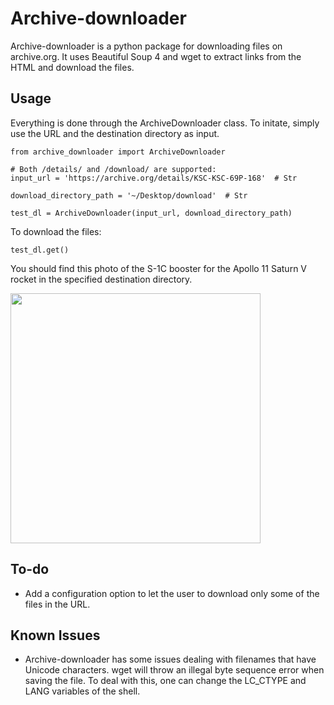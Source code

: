 # Archive-downloader

Archive-downloader is a python package for downloading files on archive.org. It uses Beautiful Soup 4 and wget to extract links from the HTML and download the files.


## Usage

Everything is done through the ArchiveDownloader class.
To initate, simply use the URL and the destination directory as input.

```
from archive_downloader import ArchiveDownloader

# Both /details/ and /download/ are supported:
input_url = 'https://archive.org/details/KSC-KSC-69P-168'  # Str

download_directory_path = '~/Desktop/download'  # Str

test_dl = ArchiveDownloader(input_url, download_directory_path)
```

To download the files:
```
test_dl.get()
```

You should find this photo of the S-1C booster for the Apollo 11 Saturn V rocket in the specified destination directory.

<img src="https://ia600205.us.archive.org/32/items/KSC-KSC-69P-168/KSC-69P-168.jpg" width="400">


## To-do

* Add a configuration option to let the user to download only some of the files in the URL.


## Known Issues

* Archive-downloader has some issues dealing with filenames that have Unicode characters. wget will throw an illegal byte sequence error when saving the file. To deal with this, one can change the LC_CTYPE and LANG variables of the shell.


